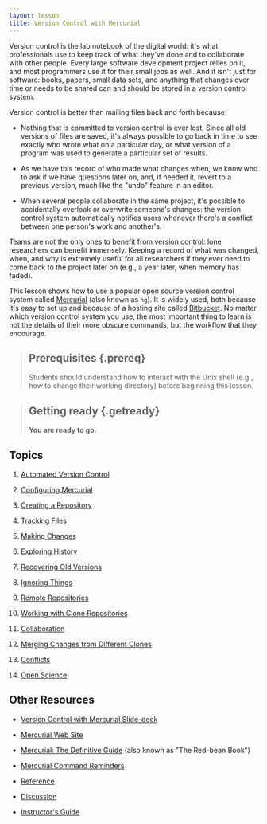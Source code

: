 ```yaml
---
layout: lesson
title: Version Control with Mercurial
---
```

Version control is the lab notebook of the digital world:
it's what professionals use to keep track of what they've done
and to collaborate with other people.
Every large software development project relies on it,
and most programmers use it for their small jobs as well.
And it isn't just for software:
books,
papers,
small data sets,
and anything that changes over time or needs to be shared
can and should be stored in a version control system.

Version control is better than mailing files back and forth because:

*   Nothing that is committed to version control is ever lost.
    Since all old versions of files are saved,
    it's always possible to go back in time to see exactly who wrote what on a
    particular day,
    or what version of a program was used to generate a particular set of results.

*   As we have this record of who made what changes when,
    we know who to ask if we have questions later on,
    and,
    if needed it,
    revert to a previous version,
    much like the "undo" feature in an editor.

*   When several people collaborate in the same project,
    it's possible to accidentally overlook or overwrite someone's changes:
    the version control system automatically notifies users whenever there's a
    conflict between one person's work and another's.

Teams are not the only ones to benefit from version control:
lone researchers can benefit immensely.
Keeping a record of what was changed,
when,
and why is extremely useful for all researchers if they ever need to come back
to the project later on
(e.g., a year later, when memory has faded).

This lesson shows how to use
a popular open source version control system called [Mercurial](http://mercurial.selenic.com/)
(also known as `hg`).
It is widely used,
both because it's easy to set up
and because of a hosting site called [Bitbucket](http://bitbucket.org).
No matter which version control system you use,
the most important thing to learn is not the details of their more obscure commands,
but the workflow that they encourage.

> ## Prerequisites {.prereq}
>
> Students should understand how to interact with the Unix shell
> (e.g., how to change their working directory)
> before beginning this lesson.

> ## Getting ready {.getready}
>
> **You are ready to go.**

## Topics

1.  [Automated Version Control](01-basics.html)
2.  [Configuring Mercurial](02-configuration.html)
3.  [Creating a Repository](03-create-repo.html)
4.  [Tracking Files](04-tracking.html)
5.  [Making Changes](05-changes.html)
6.  [Exploring History](06-history.html)
7.  [Recovering Old Versions](07-revert.html)
8.  [Ignoring Things](08-ignore.html)
9.  [Remote Repositories](09-remote-repos.html)
10. [Working with Clone Repositories](10-repo-clones.html)
11. [Collaboration](11-collaboration.html)
12. [Merging Changes from Different Clones](12-merges.html)

3.  [Conflicts](03-conflict.html)
4.  [Open Science](04-open.html)

## Other Resources

*   [Version Control with Mercurial Slide-deck](hg_notes.pdf)

*   [Mercurial Web Site](https://mercurial.selenic.com/)
*   [Mercurial: The Definitive Guide](http://hgbook.red-bean.com/) (also known as "The Red-bean Book")
*   [Mercurial Command Reminders](commands.html)

*   [Reference](reference.html)
*   [Discussion](discussion.html)
*   [Instructor's Guide](instructors.html)
